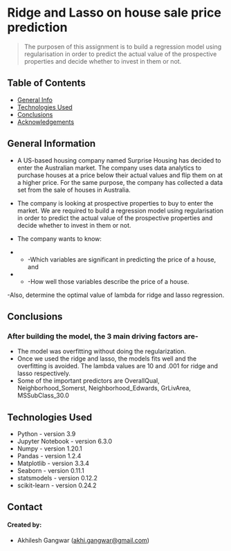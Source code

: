 # Ridge and Lasso on house sale price prediction
> The purposen of this assignment is to build a regression model using regularisation in order to predict the actual value of the prospective properties and decide whether to invest in them or not.


## Table of Contents
* [General Info](#general-information)
* [Technologies Used](#technologies-used)
* [Conclusions](#conclusions)
* [Acknowledgements](#acknowledgements)

<!-- You can include any other section that is pertinent to your problem -->

## General Information
- A US-based housing company named Surprise Housing has decided to enter the Australian market. The company uses data analytics to purchase houses at a price below their actual values and flip them on at a higher price. For the same purpose, the company has collected a data set from the sale of houses in Australia. 

- The company is looking at prospective properties to buy to enter the market. We are required to build a regression model using regularisation in order to predict the actual value of the prospective properties and decide whether to invest in them or not.

- The company wants to know:

- - -Which variables are significant in predicting the price of a house, and

- - -How well those variables describe the price of a house.

-Also, determine the optimal value of lambda for ridge and lasso regression.

<!-- You don't have to answer all the questions - just the ones relevant to your project. -->

## Conclusions
### After building the model, the 3 main driving factors are-
- The model was overfitting without doing the regularization. 
- Once we used the ridge and lasso, the models fits well and the overfitting is avoided. The lambda values are 10 and .001 for ridge and lasso respectively. 
- Some of the important predictors are OverallQual, Neighborhood_Somerst, Neighborhood_Edwards, GrLivArea, MSSubClass_30.0

<!-- You don't have to answer all the questions - just the ones relevant to your project. -->


## Technologies Used
- Python - version 3.9
- Jupyter Notebook - version 6.3.0
- Numpy - version 1.20.1
- Pandas - version 1.2.4
- Matplotlib - version 3.3.4
- Seaborn - version 0.11.1
- statsmodels - version  0.12.2
- scikit-learn - version 0.24.2

<!-- As the libraries versions keep on changing, it is recommended to mention the version of library used in this project -->


## Contact
#### Created by:
- Akhilesh Gangwar (akhi.gangwar@gmail.com)


<!-- Optional -->
<!-- ## License -->
<!-- This project is open source and available under the [... License](). -->

<!-- You don't have to include all sections - just the one's relevant to your project -->